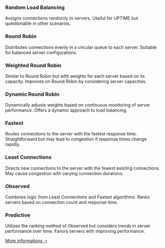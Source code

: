### Random Load Balancing

Assigns connections randomly to servers.
Useful for UPTIME but questionable in other scenarios.

### Round Robin

Distributes connections evenly in a circular queue to each server.
Suitable for balanced server configurations.

### Weighted Round Robin

Similar to Round Robin but with weights for each server based on its capacity.
Improves on Round Robin by considering server capacities.

### Dynamic Round Robin

Dynamically adjusts weights based on continuous monitoring of server performance.
Offers a dynamic approach to load balancing.

### Fastest

Routes connections to the server with the fastest response time.
Straightforward but may lead to congestion if response times change rapidly.

### Least Connections

Directs new connections to the server with the fewest existing connections.
May cause congestion with varying connection durations.

### Observed

Combines logic from Least Connections and Fastest algorithms.
Ranks servers based on connection count and response time.

### Predictive

Utilizes the ranking method of Observed but considers trends in server performance over time.
Favors servers with improving performance.

[More informations ⇾](https://community.f5.com/t5/technical-articles/intro-to-load-balancing-for-developers-the-algorithms/ta-p/273759)
